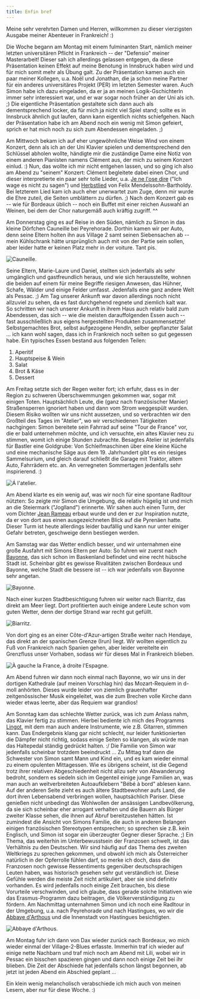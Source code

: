 ```yaml
---
title: Enfin bref
---
```


Meine sehr verehrten Damen und Herren, willkommen zu dieser vierzigsten Ausgabe meiner Abenteuer in Frankreich! :)

Die Woche begann am Montag mit einem fulminanten Start, nämlich meiner letzten universitären Pflicht in Frankreich -- der "Defensio" meiner Masterarbeit! Dieser sah ich allerdings gelassen entgegen, da diese Präsentation keinen Effekt auf meine Benotung in Innsbruck haben wird und für mich somit mehr als Übung galt. Zu der Präsentation kamen auch ein paar meiner Kollegen, u.a. Noël und Jonathan, die ja schon meine Partner für ein anderes universitäres Projekt (PER) im letzten Semester waren. Auch Simon habe ich dazu eingeladen, da er ja an meinen Logik-Gschichterln immer sehr interessiert war, und er war sogar noch früher an der Uni als ich. ;)
Die eigentliche Präsentation gestaltete sich dann auch als dementsprechend locker, da für mich ja nicht viel Spiel stand; sollte es in Innsbruck ähnlich gut laufen, dann kann eigentlich nichts schiefgehen.
Nach der Präsentation habe ich am Abend noch ein wenig mit Simon gefeiert, sprich er hat mich noch zu sich zum Abendessen eingeladen. ;)

Am Mittwoch bekam ich auf eher ungewöhnliche Weise Wind von einem Konzert, denn als ich an der Uni Klavier spielen und dementsprechend den Schlüssel abholen wollte, händigte mir die zuständige Dame eine Notiz von einem anderen Pianisten namens Clément aus, der mich zu seinem Konzert einlud. :) Nun, das wollte ich mir nicht entgehen lassen, und so ging ich also am Abend zu "seinem" Konzert: Clément begleitete dabei einen Chor, und dieser interpretierte ein paar sehr tolle Lieder, u.a. [Je ne l'ose dire](http://www.youtube.com/watch?v=B8XfkFd_xZw) ("Ich wage es nicht zu sagen") und [Herbstlied](http://www.youtube.com/watch?v=IyM6faBllXc) von Felix Mendelssohn-Bartholdy. Bei letzterem Lied kam ich auch eher unerwartet zum Zuge, denn mir wurde die Ehre zuteil, die Seiten umblättern zu dürfen. ;)
Nach dem Konzert gab es -- wie für Bordeaux üblich -- noch ein Buffet mit einer reichen Auswahl an Weinen, bei dem der Chor naturgemäß auch kräftig zugriff. ^^

Am Donnerstag ging es auf Reise in den Süden, nämlich zu Simon in das kleine Dörfchen Cauneille bei Peyrehorade. Dorthin kamen wir per Auto, denn seine Eltern holten ihn aus Village 2 samt seinen Siebensachen ab -- mein Kühlschrank hätte ursprünglich auch mit von der Partie sein sollen, aber leider hatte er keinen Platz mehr in der voiture. Tant pis.

![Cauneille.]($media$/Photo3474.jpg)

Seine Eltern, Marie-Laure und Daniel, stellten sich jedenfalls als sehr umgänglich und gastfreundlich heraus, und wie sich herausstellte, wohnen die beiden auf einem für meine Begriffe riesigen Anwesen, das Hühner, Schafe, Wälder und einige Felder umfasst. Jedenfalls eine ganz andere Welt als Pessac. ;) Am Tag unserer Ankunft war davon allerdings noch nicht allzuviel zu sehen, da es fast durchgehend regnete und ziemlich kalt war. So schritten wir nach unserer Ankunft in ihrem Haus auch relativ bald zum Abendessen, das sich -- wie die meisten darauffolgenden Essen auch -- fast ausschließlich aus eigens hergestellten Produkten zusammensetzte! Selbstgemachtes Brot, selbst aufgezogene Hendln, selber gepflanzter Salat ... ich kann wohl sagen, dass ich in Frankreich noch selten so gut gegessen habe. Ein typisches Essen bestand aus folgenden Teilen:

1. Aperitif
2. Hauptspeise & Wein
3. Salat
4. Brot & Käse
5. Dessert

Am Freitag setzte sich der Regen weiter fort; ich erfuhr, dass es in der Region zu schweren Überschwemmungen gekommen war, sogar mit einigen Toten. Hauptsächlich Leute, die (ganz nach französischer Manier) Straßensperren ignoriert haben und dann vom Strom weggespült wurden. Diesem Risiko wollten wir uns nicht aussetzen, und so verbrachten wir den Großteil des Tages im "Atelier", wo wir verschiedenen Tätigkeiten nachgingen: Simon bereitete sein Fahrrad auf seine "Tour de France" vor, die er bald unternehmen möchte, und ich versuchte, ein altes Klavier neu zu stimmen, womit ich einige Stunden zubrachte. Besagtes Atelier ist jedenfalls für Bastler eine Goldgrube: Von Schleifmaschinen über eine kleine Küche und eine mechanische Säge aus dem 19. Jahrhundert gibt es ein riesiges Sammelsurium, und gleich darauf schließt die Garage mit Traktor, altem Auto, Fahrrädern etc. an. An verregneten Sommertagen jedenfalls sehr inspirierend. :)

![Á l'atelier.]($media$/IMGP1053.jpg)

Am Abend klarte es ein wenig auf, was wir noch für eine spontane Radltour nützten: So zeigte mir Simon die Umgebung, die relativ hügelig ist und mich an die Steiermark ("Joglland") erinnerte. Wir sahen auch einen Turm, der vom Dichter [Jean Rameau](http://fr.wikipedia.org/wiki/Jean_Rameau) erbaut wurde und den er zur Inspiration nutzte, da er von dort aus einen ausgezeichneten Blick auf die Pyrenäen hatte. Dieser Turm ist heute allerdings leider baufällig und kann nur unter einiger Gefahr betreten, geschweige denn bestiegen werden.

Am Samstag war das Wetter endlich besser, und wir unternahmen eine große Ausfahrt mit Simons Eltern per Auto: So fuhren wir zuerst nach [Bayonne](http://de.wikipedia.org/wiki/Bayonne), das sich schon im Baskenland befindet und eine recht hübsche Stadt ist. Scheinbar gibt es gewisse Rivalitäten zwischen Bordeaux und Bayonne, welche Stadt die bessere ist -- ich war jedenfalls von Bayonne sehr angetan.

![Bayonne.]($media$/Photo3481.jpg)

Nach einer kurzen Stadtbesichtigung fuhren wir weiter nach Biarritz, das direkt am Meer liegt. Dort profitierten auch einige andere Leute schon vom guten Wetter, denn der dortige Strand war recht gut gefüllt.

![Biarritz.]($media$/Photo3484.jpg)

Von dort ging es an einer Côte-d'Azur-artigen Straße weiter nach Hendaye, das direkt an der spanischen Grenze (Irun) liegt. Wir wollten eigentlich zu Fuß von Frankreich nach Spanien gehen, aber leider vereitelte ein Grenzfluss unser Vorhaben, sodass wir für dieses Mal in Frankreich blieben.

![À gauche la France, à droite l'Espagne.]($media$/Photo3501.jpg)

Am Abend fuhren wir dann noch einmal nach Bayonne, wo wir uns in der dortigen Kathedrale (auf meinen Vorschlag hin) das Mozart-Requiem in d-moll anhörten. Dieses wurde leider von ziemlich grauenhafter zeitgenössischer Musik eingeleitet, was die zum Brechen volle Kirche dann wieder etwas leerte, aber das Requiem war grandios!

Am Sonntag kam das schlechte Wetter zurück, was ich zum Anlass nahm, das Klavier fertig zu stimmen. Hierbei bediente ich mich des Programms [Lingot](http://www.nongnu.org/lingot/), mit dem man auch andere Instrumente, wie z.B. Gitarren, stimmen kann. Das Endergebnis klang gar nicht schlecht, nur leider funktionierten die Dämpfer nicht richtig, sodass einige Seiten so klangen, als würde man das Haltepedal ständig gedrückt halten. :/ Die Familie von Simon war jedenfalls scheinbar trotzdem beeindruckt ...
Zu Mittag traf dann die Schwester von Simon samt Mann und Kind ein, und es kam wieder einmal zu einem opulenten Mittagessen. Wie es übrigens scheint, ist die Gegend trotz ihrer relativen Abgeschiedenheit nicht allzu sehr von Abwanderung bedroht, sondern es siedeln sich im Gegenteil einige junge Familien an, was man auch an weitverbreiteten Autoaufklebern "Bébé à bord" ablesen kann. Auf der anderen Seite zieht es auch ältere Stadtbewohner aufs Land, die dort ihren Lebensabend verbringen wollen, hauptsächlich Pariser. Diese genießen nicht unbedingt das Wohlwollen der ansässigen Landbevölkerung, da sie sich scheinbar eher arrogant verhalten und die Bauern als Bürger zweiter Klasse sehen, die ihnen auf Abruf bereitzustehen hätten. Ist zumindest die Ansicht von Simons Familie, die auch in anderen Belangen einigen französischen Stereotypen entsprechen; so sprechen sie z.B. kein Englisch, und Simon ist sogar ein überzeugter Gegner dieser Sprache. ;)
Ein Thema, das weiterhin im Unterbewusstsein der Franzosen schwelt, ist das Verhältnis zu den Deutschen. Wir sind häufig auf das Thema des zweiten Weltkriegs zu sprechen gekommen, und obwohl ich mich als Österreicher natürlich in der Opferrolle fühlen darf, so merke ich doch, dass die Franzosen noch gewisse Ressentiments gegenüber deutschsprachigen Leuten haben, was historisch gesehen sehr gut verständlich ist. Diese Gefühle werden die meiste Zeit nicht artikuliert, aber sie sind definitiv vorhanden. Es wird jedenfalls noch einige Zeit brauchen, bis diese Vorurteile verschwinden, und ich glaube, dass gerade solche Initiativen wie das Erasmus-Programm dazu beitragen, die Völkerverständigung zu fördern.
Am Nachmittag unternahmen Simon und ich noch eine Radltour in der Umgebung, u.a. nach Peyrehorade und nach Hastingues, wo wir die [Abbaye d'Arthous](https://fr.wikipedia.org/wiki/Abbaye_d%27Arthous) und die Innenstadt von Hastingues besichtigten.

![Abbaye d'Arthous.]($media$/IMGP1042.jpg)

Am Montag fuhr ich dann von Dax wieder zurück nach Bordeaux, wo mich wieder einmal der Village-2-Blues erfasste. Immerhin traf ich wieder auf einige nette Nachbarn und traf mich noch am Abend mit Lili, wobei wir in Pessac ein bisschen spazieren gingen und dann noch einige Zeit bei ihr blieben. Die Zeit der Abschiede hat jedenfalls schon längst begonnen, ab jetzt ist jeden Abend ein Abschied geplant ...

Ein klein wenig melancholisch verabschiede ich mich auch von meinen Lesern, aber nur für diese Woche. :)

